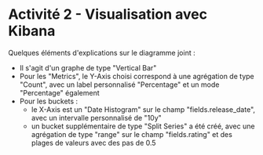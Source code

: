 # Activité 2 - Visualisation avec Kibana

Quelques éléments d'explications sur le diagramme joint :
* Il s'agit d'un graphe de type "Vertical Bar"
* Pour les "Metrics", le Y-Axis choisi correspond à une agrégation de type "Count", avec un label personnalisé "Percentage" et un mode "Percentage" également
* Pour les buckets :
  * le X-Axis est un "Date Histogram" sur le champ "fields.release_date", avec un intervalle personnalisé de "10y"
  * un bucket supplémentaire de type "Split Series" a été créé, avec une agrégation de type "range" sur le champ "fields.rating" et des plages de valeurs avec des pas de 0.5